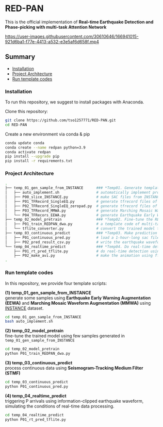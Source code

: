# RED-PAN
This is the official implementation of **Real-time Earthquake Detection and Phase-picking with multi-task Attention Network**<br />


https://user-images.githubusercontent.com/30610646/166941015-921d6ba1-f77e-4413-a532-e3e5af6d658f.mp4

## Summary

* [Installation](#installation)
* [Project Architecture](#project-architecture)
* [Run template codes](#run-template-codes)

### Installation
To run this repository, we suggest to install packages with Anaconda.

Clone this repository:

```bash
git clone https://github.com/tso1257771/RED-PAN.git
cd RED-PAN
```

Create a new environment via conda & pip

```bash
conda update conda
conda create --name redpan python=3.9
conda activate redpan
pip install --upgrade pip
pip install -r requirements.txt

```



### Project Architecture

```bash
.
├── temp_01_gen_sample_from_INSTANCE      ### *Temp01. Generate template samples with different data augmentation stratigies*
│   ├── auto_implement.sh                 # automatically implement program P00~P04*.py to generate samples from INSTANCE
│   ├── P00_slice_INSTANCE.py             # make SAC files from INSTANCE<br />
│   ├── P01_TFRecord_SingleEQ.py          # generate tfrecord files of single-earthquake waveform
│   ├── P02_TFRecord_SingleEQ_zeropad.py  # generate tfrecord files of zero-padded single-earthquake waveform
│   ├── P03_TFRecord_MMWA.py              # generate Marching Mosaic Waveform Augmentation samples
│   └── P04_TFRecors_EEWA.py              # generate Earthquake Early Warning Augmentation samples
├── temp_02_model_pretrain                ### *Temp02. Fine-tune the REDPAN(60s) with samples obtained with temp_01 outputs.* 
│   ├── P01_train_REDPAN_dwa.py           # a template code of multi-task model training using dynamic weight average (dwa) strategies
│   └── tflite_converter.py               # convert the trained model to tflite format (optional)
├── temp_03_continuous_predict            ### *Temp03. Make prediction on continuous data using Seismogram-Tracking Median Filter (STMF) strategy*
│   ├── P01_continuous_pred.py            # load a 1-hour-long sac file and make predictions
│   ├── P02_pred_result_csv.py            # write the earthquake waveform detection and picking results from the REDPAN output funtions
└── temp_04_realtime_predict              ### *Temp04. Do real-time detection simulations*
    ├── P01_rt_pred_tflite.py             # do real-time detection using tflite model and plot the result at every time step of sliding prediction
    ├── P02_make_avi.py                   # make the animation using ffmpeg package (optional)
.
```

### Run template codes
In this repository, we provide four template scripts:<br />

**(1) temp_01_gen_sample_from_INSTANCE**<br /> 
generate some samples using **Earthquake Early Warning Augmentation (EEWA)** and **Marching Mosaic Waveform Augmentation (MMWA)** using [INSTANCE](https://github.com/INGV/instance) dataset.<br />
```bash
cd temp_01_gen_sample_from_INSTANCE
bash auto_implement.sh
```

**(2) temp_02_model_pretrain**<br />
fine-tune the trained model using few samples generated in ```temp_01_gen_sample_from_INSTANCE```<br />
```bash
cd temp_02_model_pretrain
python P01_train_REDPAN_dwa.py
```

**(3) temp_03_continuous_predict**<br />
process continuous data using **Seismogram-Tracking Medium Filter (STMF)** <br />
```bash
cd temp_03_continuous_predict
python P01_continuous_pred.py
```


**(4) temp_04_realtime_predict**<br />
triggering P arrivals using information-clipped earthquake waveform, simulating the conditions of real-time data processing.

```bash
cd temp_04_realtime_predict
python P01_rt_pred_tflite.py
```


